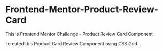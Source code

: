 # Frontend-Mentor-Product-Review-Card
This is Frontend Mentor Challenge - Product Review Card Component

I created this Product Card Review Component using CSS Grid...
